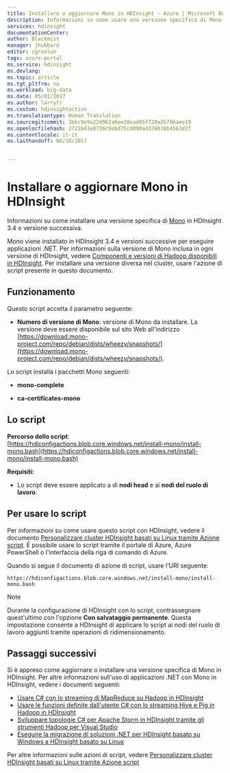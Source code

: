 ```yaml
---
title: Installare o aggiornare Mono in HDInsight - Azure | Microsoft Docs
description: Informazioni su come usare una versione specifica di Mono con cluster HDInsight. Mono viene usato per eseguire applicazioni .NET in cluster HDInsight basati su Linux.
services: hdinsight
documentationCenter: 
author: Blackmist
manager: jhubbard
editor: cgronlun
tags: azure-portal
ms.service: hdinsight
ms.devlang: 
ms.topic: article
ms.tgt_pltfrm: na
ms.workload: big-data
ms.date: 05/01/2017
ms.author: larryfr
ms.custom: hdinsightactive
ms.translationtype: Human Translation
ms.sourcegitcommit: 3bbc9e9a22d962a6ee20ead05f728a2b706aee19
ms.openlocfilehash: 2721b41e8736c9ebd75cd098ad376018b4563d3f
ms.contentlocale: it-it
ms.lasthandoff: 06/10/2017


---
```


# <a name="install-or-update-mono-on-hdinsight"></a>Installare o aggiornare Mono in HDInsight

Informazioni su come installare una versione specifica di [Mono](https://www.mono-project.com) in HDInsight 3.4 o versione successiva.

Mono viene installato in HDInsight 3.4 e versioni successive per eseguire applicazioni .NET. Per informazioni sulla versione di Mono inclusa in ogni versione di HDInsight, vedere [Componenti e versioni di Hadoop disponibili in HDInsight](hdinsight-component-versioning.md). Per installare una versione diversa nel cluster, usare l'azione di script presente in questo documento. 

## <a name="how-it-works"></a>Funzionamento

Questo script accetta il parametro seguente:

* __Numero di versione di Mono__: versione di Mono da installare. La versione deve essere disponibile sul sito Web all'indirizzo [https://download.mono-project.com/repo/debian/dists/wheezy/snapshots/](https://download.mono-project.com/repo/debian/dists/wheezy/snapshots/).

Lo script installa i pacchetti Mono seguenti:

* __mono-complete__

* __ca-certificates-mono__

## <a name="the-script"></a>Lo script

__Percorso dello script__: [https://hdiconfigactions.blob.core.windows.net/install-mono/install-mono.bash](https://hdiconfigactions.blob.core.windows.net/install-mono/install-mono.bash)

__Requisiti__:

* Lo script deve essere applicato a di __nodi head__ e ai __nodi del ruolo di lavoro__.

## <a name="to-use-the-script"></a>Per usare lo script

Per informazioni su come usare questo script con HDInsight, vedere il documento [Personalizzare cluster HDInsight basati su Linux tramite Azione script](hdinsight-hadoop-customize-cluster-linux.md#apply-a-script-action-to-a-running-cluster). È possibile usare lo script tramite il portale di Azure, Azure PowerShell o l'interfaccia della riga di comando di Azure.

Quando si segue il documento di azione di script, usare l'URI seguente:

    https://hdiconfigactions.blob.core.windows.net/install-mono/install-mono.bash

> [!NOTE]
> Durante la configurazione di HDInsight con lo script, contrassegnare quest'ultimo con l'opzione __Con salvataggio permanente__. Questa impostazione consente a HDInsight di applicare lo script ai nodi del ruolo di lavoro aggiunti tramite operazioni di ridimensionamento.


## <a name="next-steps"></a>Passaggi successivi

Si è appreso come aggiornare o installare una versione specifica di Mono in HDInsight. Per altre informazioni sull'uso di applicazioni .NET con Mono in HDInsight, vedere i documenti seguenti:

* [Usare C# con lo streaming di MapReduce su Hadoop in HDInsight](hdinsight-hadoop-dotnet-csharp-mapreduce-streaming.md)
* [Usare le funzioni definite dall'utente C# con lo streaming Hive e Pig in Hadoop in HDInsight](hdinsight-hadoop-hive-pig-udf-dotnet-csharp.md)
* [Sviluppare topologie C# per Apache Storm in HDInsight tramite gli strumenti Hadoop per Visual Studio](hdinsight-storm-develop-csharp-visual-studio-topology.md)
* [Eseguire la migrazione di soluzioni .NET per HDInsight basato su Windows a HDInsight basato su Linux](hdinsight-hadoop-migrate-dotnet-to-linux.md)

Per altre informazioni sulle azioni di script, vedere [Personalizzare cluster HDInsight basati su Linux tramite Azione script](hdinsight-hadoop-customize-cluster-linux.md)
